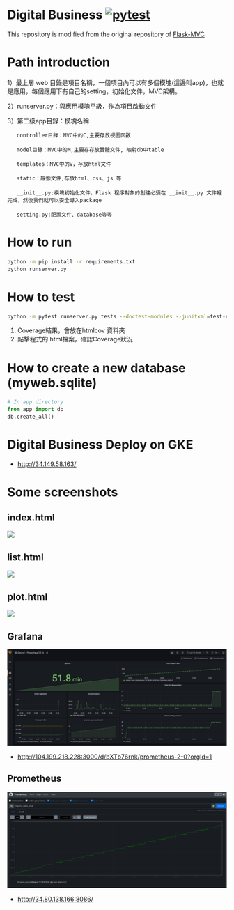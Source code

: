 # Digital Business [![pytest](https://github.com/sam43125/Flask-MVC/actions/workflows/main.yml/badge.svg)](https://github.com/sam43125/Flask-MVC/actions/workflows/main.yml)
This repository is modified from the original repository of [Flask-MVC](https://github.com/arthurtibame/Flask-MVC)

# Path introduction
1）最上層 web 目錄是項目名稱，一個項目內可以有多個模塊(這邊叫app)，也就是應用，每個應用下有自己的setting，初始化文件，MVC架構。 

2）runserver.py：與應用模塊平級，作為項目啟動文件

3）第二级app目錄：模塊名稱

       controller目錄：MVC中的C,主要存放視圖函數

       model目錄：MVC中的M,主要存存放實體文件, 映射db中table

       templates：MVC中的V，存放html文件

       static：靜態文件,存放html、css、js 等

       __init__.py:模塊初始化文件，Flask 程序對象的創建必須在 __init__.py 文件裡完成，然後我們就可以安全導入package

       setting.py:配置文件、database等等

# How to run
```sh
python -m pip install -r requirements.txt
python runserver.py
```
# How to test
```sh
python -m pytest runserver.py tests --doctest-modules --junitxml=test-results.xml --cov-config=.coveragerc --cov=. --cov-report=html
```
1) Coverage結果，會放在htmlcov 資料夾
2) 點擊程式的.html檔案，確認Coverage狀況
# How to create a new database (myweb.sqlite)
```python
# In app directory
from app import db
db.create_all()
```

# Digital Business Deploy on GKE
* http://34.149.58.163/

# Some screenshots
## index.html
![](screenshots/index_html.png)
## list.html
![](screenshots/list_html.png)
## plot.html
![](screenshots/plot_html.png)
## Grafana
![](screenshots/Grafana.png)
* http://104.199.218.228:3000/d/bXTb76rnk/prometheus-2-0?orgId=1
## Prometheus
![](screenshots/Prometheus.png)
* http://34.80.138.166:8086/
